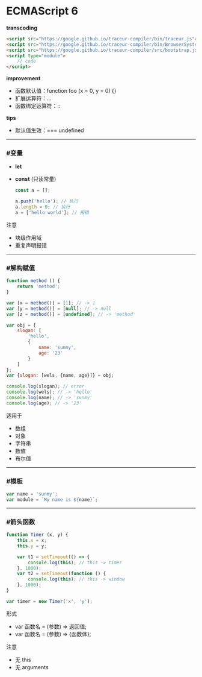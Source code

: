 # ECMAScript 6 #

__transcoding__
```html
<script src="https://google.github.io/traceur-compiler/bin/traceur.js"></script>
<script src="https://google.github.io/traceur-compiler/bin/BrowserSystem.js"></script>
<script src="https://google.github.io/traceur-compiler/src/bootstrap.js"></script>
<script type="module">
    // code
</script>
```

__improvement__
- 函数默认值：function foo (x = 0, y = 0) {}
- 扩展运算符：...
- 函数绑定运算符：::

__tips__
- 默认值生效：=== undefined

*****

### #变量 ###
+ __let__
+ __const__ (只读常量)

    ```javascript
    const a = [];
    
    a.push('hello'); // 执行
    a.length = 0; // 执行
    a = ['hello world']; // 报错
    ```

注意
- 块级作用域
- 重复声明报错

*****

### #解构赋值 ###

```javascript
function method () {
    return 'method';
}

var [x = method()] = [1]; // -> 1
var [y = method()] = [null]; // -> null
var [z = method()] = [undefined]; // -> 'method'
```
```javascript
var obj = {
    slogan: [
        'hello',
        {
            name: 'sunmy',
            age: '23'
        }
    ]
};
var {slogan: [wels, {name, age}]} = obj;

console.log(slogan); // error
console.log(wels); // -> 'hello'
console.log(name); // -> 'sunmy'
console.log(age); // -> '23'
```

适用于
- 数组
- 对象
- 字符串
- 数值
- 布尔值

*****

### #模板 ###

```javascript
var name = 'sunmy';
var module = `My name is ${name}`;
```

*****

### #箭头函数 ###

```javascript
function Timer (x, y) {
    this.x = x;
    this.y = y;

    var t1 = setTimeout(() => {
        console.log(this); // this -> timer
    }, 1000);
    var t2 = setTimeout(function () {
        console.log(this); // this -> window
    }, 1000);
}

var timer = new Timer('x', 'y');
```

形式
- var 函数名 = (参数) => 返回值;
- var 函数名 = (参数) => {函数体};

注意
- 无 this
- 无 arguments